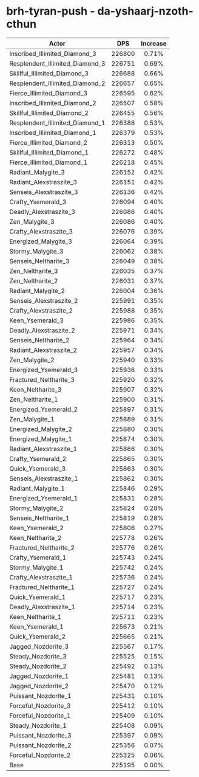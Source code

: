 # brh-tyran-push - da-yshaarj-nzoth-cthun
| Actor | DPS | Increase |
|---|:---:|:---:|
|Inscribed_Illimited_Diamond_3|226800|0.71%|
|Resplendent_Illimited_Diamond_3|226751|0.69%|
|Skillful_Illimited_Diamond_3|226688|0.66%|
|Resplendent_Illimited_Diamond_2|226657|0.65%|
|Fierce_Illimited_Diamond_3|226595|0.62%|
|Inscribed_Illimited_Diamond_2|226507|0.58%|
|Skillful_Illimited_Diamond_2|226455|0.56%|
|Resplendent_Illimited_Diamond_1|226388|0.53%|
|Inscribed_Illimited_Diamond_1|226379|0.53%|
|Fierce_Illimited_Diamond_2|226313|0.50%|
|Skillful_Illimited_Diamond_1|226272|0.48%|
|Fierce_Illimited_Diamond_1|226218|0.45%|
|Radiant_Malygite_3|226152|0.42%|
|Radiant_Alexstraszite_3|226151|0.42%|
|Senseis_Alexstraszite_3|226136|0.42%|
|Crafty_Ysemerald_3|226094|0.40%|
|Deadly_Alexstraszite_3|226086|0.40%|
|Zen_Malygite_3|226086|0.40%|
|Crafty_Alexstraszite_3|226076|0.39%|
|Energized_Malygite_3|226064|0.39%|
|Stormy_Malygite_3|226062|0.38%|
|Senseis_Neltharite_3|226049|0.38%|
|Zen_Neltharite_3|226035|0.37%|
|Zen_Neltharite_2|226031|0.37%|
|Radiant_Malygite_2|226004|0.36%|
|Senseis_Alexstraszite_2|225991|0.35%|
|Crafty_Alexstraszite_2|225988|0.35%|
|Keen_Ysemerald_3|225986|0.35%|
|Deadly_Alexstraszite_2|225971|0.34%|
|Senseis_Neltharite_2|225964|0.34%|
|Radiant_Alexstraszite_2|225957|0.34%|
|Zen_Malygite_2|225940|0.33%|
|Energized_Ysemerald_3|225936|0.33%|
|Fractured_Neltharite_3|225920|0.32%|
|Keen_Neltharite_3|225907|0.32%|
|Zen_Neltharite_1|225900|0.31%|
|Energized_Ysemerald_2|225897|0.31%|
|Zen_Malygite_1|225889|0.31%|
|Energized_Malygite_2|225880|0.30%|
|Energized_Malygite_1|225874|0.30%|
|Radiant_Alexstraszite_1|225866|0.30%|
|Crafty_Ysemerald_2|225865|0.30%|
|Quick_Ysemerald_3|225863|0.30%|
|Senseis_Alexstraszite_1|225862|0.30%|
|Radiant_Malygite_1|225846|0.29%|
|Energized_Ysemerald_1|225831|0.28%|
|Stormy_Malygite_2|225824|0.28%|
|Senseis_Neltharite_1|225819|0.28%|
|Keen_Ysemerald_2|225806|0.27%|
|Keen_Neltharite_2|225778|0.26%|
|Fractured_Neltharite_2|225776|0.26%|
|Crafty_Ysemerald_1|225743|0.24%|
|Stormy_Malygite_1|225742|0.24%|
|Crafty_Alexstraszite_1|225736|0.24%|
|Fractured_Neltharite_1|225727|0.24%|
|Quick_Ysemerald_1|225717|0.23%|
|Deadly_Alexstraszite_1|225714|0.23%|
|Keen_Neltharite_1|225711|0.23%|
|Keen_Ysemerald_1|225673|0.21%|
|Quick_Ysemerald_2|225665|0.21%|
|Jagged_Nozdorite_3|225567|0.17%|
|Steady_Nozdorite_3|225525|0.15%|
|Steady_Nozdorite_2|225492|0.13%|
|Jagged_Nozdorite_1|225481|0.13%|
|Jagged_Nozdorite_2|225470|0.12%|
|Puissant_Nozdorite_1|225431|0.10%|
|Forceful_Nozdorite_3|225412|0.10%|
|Forceful_Nozdorite_1|225409|0.10%|
|Steady_Nozdorite_1|225408|0.09%|
|Puissant_Nozdorite_3|225397|0.09%|
|Puissant_Nozdorite_2|225356|0.07%|
|Forceful_Nozdorite_2|225325|0.06%|
|Base|225195|0.00%|
